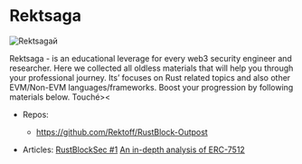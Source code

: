 # Rektsaga
![Rektsagaй](https://github.com/Rektoff/Rektsaga/assets/144442822/a98c188b-a787-42c0-b920-50d6706937fe)

Rektsaga - is an educational leverage for every web3 security engineer and researcher. Here we collected all oldless materials that will help you through your professional journey. Its’ focuses on Rust related topics and also other EVM/Non-EVM languages/frameworks. Boost your progression by following materials below. Touché>< 



- Repos:
   - https://github.com/Rektoff/RustBlock-Outpost
     
- Articles:
  [RustBlockSec #1](https://mirror.xyz/0xc34B1730BA53abD717a1E57A358F39C046053581/DLhgR1FqmKdTZyzxilIzykRCIGzEe0lgkhf6VYvnv-E)
  [An in-depth analysis of ERC-7512](https://mirror.xyz/0xc34B1730BA53abD717a1E57A358F39C046053581/mVrvHwJlR2rS3mhezPc_mIjnfRYR0tXzvVv-1nceDQE)
